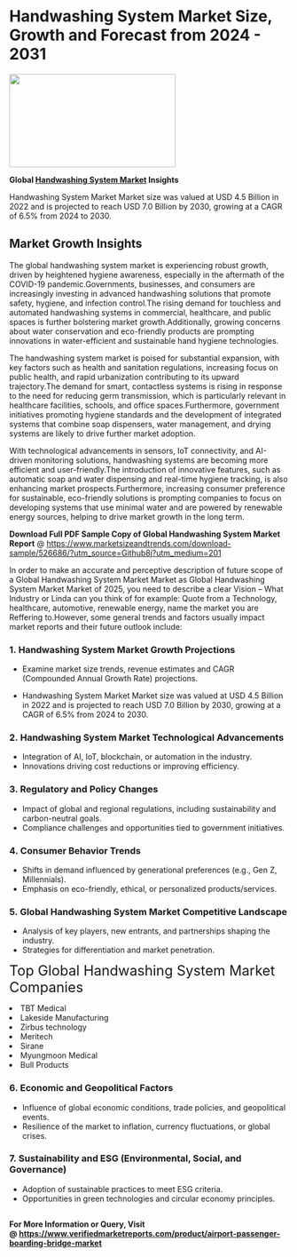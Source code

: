 <H1>Handwashing System Market Size, Growth and Forecast from 2024 - 2031</H1><img class="aligncenter size-medium wp-image-584254" src="https://thirdeyenews.in/wp-content/uploads/2024/09/Global-Market-Research-300x168.jpeg" alt="" width="300" height="168" /><p><strong>Global&nbsp;<a href="https://www.marketsizeandtrends.com/download-sample/526686/?utm_source=Github8j?utm_medium=201">Handwashing System Market</a> Insights</strong></p><p>Handwashing System Market Market size was valued at USD 4.5 Billion in 2022 and is projected to reach USD 7.0 Billion by 2030, growing at a CAGR of 6.5% from 2024 to 2030.</p><p><h2>Market Growth Insights</h2> <p>The global handwashing system market is experiencing robust growth, driven by heightened hygiene awareness, especially in the aftermath of the COVID-19 pandemic.Governments, businesses, and consumers are increasingly investing in advanced handwashing solutions that promote safety, hygiene, and infection control.The rising demand for touchless and automated handwashing systems in commercial, healthcare, and public spaces is further bolstering market growth.Additionally, growing concerns about water conservation and eco-friendly products are prompting innovations in water-efficient and sustainable hand hygiene technologies.</p> <p>The handwashing system market is poised for substantial expansion, with key factors such as health and sanitation regulations, increasing focus on public health, and rapid urbanization contributing to its upward trajectory.The demand for smart, contactless systems is rising in response to the need for reducing germ transmission, which is particularly relevant in healthcare facilities, schools, and office spaces.Furthermore, government initiatives promoting hygiene standards and the development of integrated systems that combine soap dispensers, water management, and drying systems are likely to drive further market adoption.</p> <p>With technological advancements in sensors, IoT connectivity, and AI-driven monitoring solutions, handwashing systems are becoming more efficient and user-friendly.The introduction of innovative features, such as automatic soap and water dispensing and real-time hygiene tracking, is also enhancing market prospects.Furthermore, increasing consumer preference for sustainable, eco-friendly solutions is prompting companies to focus on developing systems that use minimal water and are powered by renewable energy sources, helping to drive market growth in the long term.</p> <p><span class=""><strong>Download Full PDF Sample Copy of Global Handwashing System Market Report</strong> @ <a href="https://www.marketsizeandtrends.com/download-sample/526686/?utm_source=Github8j?utm_medium=201" target="_blank">https://www.marketsizeandtrends.com/download-sample/526686/?utm_source=Github8j?utm_medium=201</a></span></p><p>In order to make an accurate and perceptive description of future scope of a Global&nbsp;Handwashing System Market Market as Global&nbsp;Handwashing System Market Market of 2025, you need to describe a clear Vision &ndash; What Industry or Linda can you think of for example: Quote from a Technology, healthcare, automotive, renewable energy, name the market you are Reffering to.However, some general trends and factors usually impact market reports and their future outlook include:</p><h3>1.&nbsp;<strong>Handwashing System Market Growth Projections</strong></h3><ul><li>Examine market size trends, revenue estimates and CAGR (Compounded Annual Growth Rate) projections.</li><li><p>Handwashing System Market Market size was valued at USD 4.5 Billion in 2022 and is projected to reach USD 7.0 Billion by 2030, growing at a CAGR of 6.5% from 2024 to 2030.</p></li></ul><h3>2.&nbsp;<strong>Handwashing System Market Technological Advancements</strong></h3><ul><li>Integration of AI, IoT, blockchain, or automation in the industry.</li><li>Innovations driving cost reductions or improving efficiency.</li></ul><h3>3.&nbsp;<strong>Regulatory and Policy Changes</strong></h3><ul><li>Impact of global and regional regulations, including sustainability and carbon-neutral goals.</li><li>Compliance challenges and opportunities tied to government initiatives.</li></ul><h3>4.&nbsp;<strong>Consumer Behavior Trends</strong></h3><ul><li>Shifts in demand influenced by generational preferences (e.g., Gen Z, Millennials).</li><li>Emphasis on eco-friendly, ethical, or personalized products/services.</li></ul><h3>5.&nbsp;<strong>Global Handwashing System Market Competitive Landscape</strong></h3><ul><li>Analysis of key players, new entrants, and partnerships shaping the industry.</li><li>Strategies for differentiation and market penetration.</li></ul><p data-pm-slice="1 1 []"><span style="color: inherit; font-family: inherit; font-size: 25px;">Top Global Handwashing System Market Companies</span></p><div class="" data-test-id=""><p><li>TBT Medical</li><li> Lakeside Manufacturing</li><li> Zirbus technology</li><li> Meritech</li><li> Sirane</li><li> Myungmoon Medical</li><li> Bull Products</li></p></div><h3>6.&nbsp;<strong>Economic and Geopolitical Factors</strong></h3><ul><li>Influence of global economic conditions, trade policies, and geopolitical events.</li><li>Resilience of the market to inflation, currency fluctuations, or global crises.</li></ul><h3>7.&nbsp;<strong>Sustainability and ESG (Environmental, Social, and Governance)</strong></h3><ul><li>Adoption of sustainable practices to meet ESG criteria.</li><li>Opportunities in green technologies and circular economy principles.</li></ul><h2><strong style="font-size: 14px;">For More Information or Query, Visit @&nbsp;</strong><a style="background-color: #ffffff; font-size: 14px;" href="https://www.marketsizeandtrends.com/report/handwashing-system-market/" target="_blank">https://www.verifiedmarketreports.com/product/airport-passenger-boarding-bridge-market</a></h2>